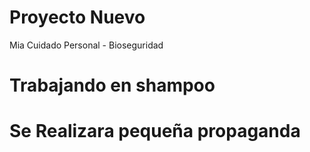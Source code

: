 # Proyecto Nuevo
Mia
Cuidado Personal - Bioseguridad
# Trabajando en shampoo
# Se Realizara pequeña propaganda

